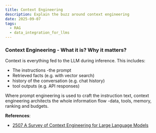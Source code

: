 ```yaml
---
title: Context Engineering 
description: Explain the buzz around context engineering 
date: 2025-09-07
tags:
  - RAG 
  - data_integration_for_llms
---
```


### Context Engineering - What it is? Why it matters? 

Context is everything fed to the LLM during inference. This includes:
- The instructions -the prompt
- Retrieved facts (e.g. with vector search)
- history of the conversation (e.g. chat history)
- tool outputs (e.g. API responses)

Where prompt engineering is used to craft the instruction text, context engineering architects the whole information flow -data, tools, memory, ranking and budgets.



**References**: 

- [2507 A Survey of Context Engineering for Large
Language Models](https://arxiv.org/pdf/2507.13334)


<!-- Reading time is computed by the blog plugin. -->

